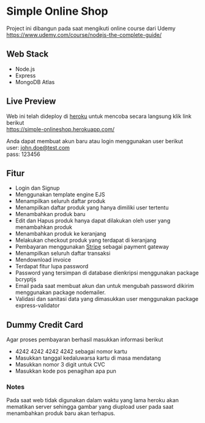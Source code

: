 # Simple Online Shop
Project ini dibangun pada saat mengikuti online course dari Udemy </br>
https://www.udemy.com/course/nodejs-the-complete-guide/

## Web Stack
- Node.js
- Express
- MongoDB Atlas

## Live Preview
Web ini telah dideploy di [heroku](https://www.heroku.com/) untuk mencoba secara langsung klik link berikut  <br/>
https://simple-onlineshop.herokuapp.com/

Anda dapat membuat akun baru atau login menggunakan user berikut <br/>
user: john.doe@test.com <br/>
pass: 123456

## Fitur
- Login dan Signup
- Menggunakan template engine EJS
- Menampilkan seluruh daftar produk
- Menampilkan daftar produk yang hanya dimiliki user tertentu
- Menambahkan produk baru
- Edit dan Hapus produk hanya dapat dilakukan oleh user yang menambahkan produk
- Menambahkan produk ke keranjang
- Melakukan checkout produk yang terdapat di keranjang
- Pembayaran menggunakan [Stripe](https://stripe.com/) sebagai payment gateway
- Menampilkan seluruh daftar transaksi
- Mendownload invoice
- Terdapat fitur lupa password
- Password yang tersimpan di database dienkripsi menggunakan package bcryptjs
- Email pada saat membuat akun dan untuk mengubah password dikirim menggunakan package nodemailer.
- Validasi dan sanitasi data yang dimasukkan user menggunakan package express-validator

## Dummy Credit Card

Agar proses pembayaran berhasil masukkan informasi berikut

- 4242 4242 4242 4242 sebagai nomor kartu
- Masukkan tanggal kedaluwarsa kartu di masa mendatang
- Masukkan nomor 3 digit untuk CVC
- Masukkan kode pos penagihan apa pun

### Notes
Pada saat web tidak digunakan dalam waktu yang lama heroku akan mematikan server sehingga gambar yang diupload user pada saat menambahkan produk baru akan terhapus. 
